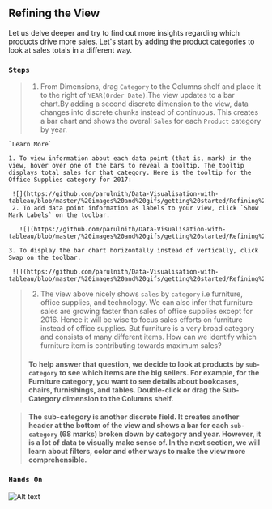## Refining the View


Let us delve deeper and try to find out more insights regarding which products drive more sales. Let's start by adding the product categories to look at sales totals in a different way.

###  `Steps`


> 1. From Dimensions, drag `Category` to the Columns shelf and place it to the right of `YEAR(Order Date)`.The view updates to a bar chart.By adding a second discrete dimension to the view, data changes into discrete chunks instead of continuous. This creates a bar chart and shows the overall `Sales` for each `Product` category by year.
>
    `Learn More` 
    
    1. To view information about each data point (that is, mark) in the view, hover over one of the bars to reveal a tooltip. The tooltip displays total sales for that category. Here is the tooltip for the Office Supplies category for 2017:
    
     ![](https://github.com/parulnith/Data-Visualisation-with-tableau/blob/master/%20images%20and%20gifs/getting%20started/Refining%20the%20view1.png)
     2. To add data point information as labels to your view, click `Show Mark Labels` on the toolbar. 
    
       ![](https://github.com/parulnith/Data-Visualisation-with-tableau/blob/master/%20images%20and%20gifs/getting%20started/Refining%20the%20view2.png)
    
    3. To display the bar chart horizontally instead of vertically, click Swap on the toolbar.
    
     ![](https://github.com/parulnith/Data-Visualisation-with-tableau/blob/master/%20images%20and%20gifs/getting%20started/Refining%20the%20view3.png)

> 2. The view above nicely shows `sales` by `category` i.e furniture, office supplies, and technology. We can also infer that furniture sales are growing faster than sales of office supplies except for 2016. Hence it will be wise to focus sales efforts on furniture instead of office supplies. But furniture is a very broad category and consists of many different items. How can we identify which furniture item is contributing towards maximum sales?
> 
> #### **To help answer that question, we decide to look at products by `sub-category` to see which items are the big sellers. For example, for the Furniture category, you want to see details about   bookcases, chairs, furnishings, and tables. Double-click or drag the Sub-Category dimension to the Columns shelf.**
 
> #### **The sub-category is another discrete field. It creates another header at the bottom of the view and shows a bar for each `sub-category` (68 marks) broken down by category and year. However, it is a lot of data to visually make sense of. In the next section, we will learn about filters, color and other ways to make the view more comprehensible.**

### `Hands On `  

![Alt text](https://github.com/parulnith/Data-Visualisation-with-tableau/blob/master/%20images%20and%20gifs/getting%20started/Refining%20the%20viewgif.gif)

